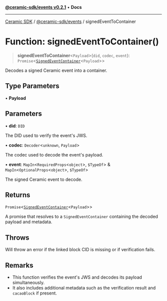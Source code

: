 [**@ceramic-sdk/events v0.2.1**](../README.md) • **Docs**

***

[Ceramic SDK](../../../README.md) / [@ceramic-sdk/events](../README.md) / signedEventToContainer

# Function: signedEventToContainer()

> **signedEventToContainer**\<`Payload`\>(`did`, `codec`, `event`): `Promise`\<[`SignedEventContainer`](../type-aliases/SignedEventContainer.md)\<`Payload`\>\>

Decodes a signed Ceramic event into a container.

## Type Parameters

• **Payload**

## Parameters

• **did**: `DID`

The DID used to verify the event's JWS.

• **codec**: `Decoder`\<`unknown`, `Payload`\>

The codec used to decode the event's payload.

• **event**: `MapIn`\<`RequiredProps`\<`object`\>, `$TypeOf`\> & `MapIn`\<`OptionalProps`\<`object`\>, `$TypeOf`\>

The signed Ceramic event to decode.

## Returns

`Promise`\<[`SignedEventContainer`](../type-aliases/SignedEventContainer.md)\<`Payload`\>\>

A promise that resolves to a `SignedEventContainer` containing the decoded payload and metadata.

## Throws

Will throw an error if the linked block CID is missing or if verification fails.

## Remarks

- This function verifies the event's JWS and decodes its payload simultaneously.
- It also includes additional metadata such as the verification result and `cacaoBlock` if present.
